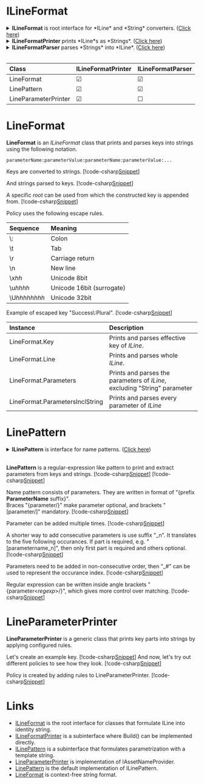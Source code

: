 ﻿# ILineFormat
<details>
  <summary><b>ILineFormat</b> is root interface for *ILine* and *String* converters. (<u>Click here</u>)</summary>
[!code-csharp[Snippet](../../Lexical.Localization.Abstractions/Line/Format/ILineFormat.cs#ILineFormat)]
</details>

<details>
  <summary><b>ILineFormatPrinter</b> prints *ILine*s as *Strings*. (<u>Click here</u>)</summary>
[!code-csharp[Snippet](../../Lexical.Localization.Abstractions/Line/Format/ILineFormat.cs#ILinePrinter)]
</details>

<details>
  <summary><b>ILineFormatParser</b> parses *Strings* into *ILine*. (<u>Click here</u>)</summary>
[!code-csharp[Snippet](../../Lexical.Localization.Abstractions/Line/Format/ILineFormat.cs#ILineParser)]
</details>

<br />

| Class | ILineFormatPrinter | ILineFormatParser |
|:-------|:-------|:--------|
| LineFormat | &#9745; | &#9745; |
| LinePattern | &#9745;  | &#9745; |
| LineParameterPrinter | &#9745; | &#9744; |

# LineFormat
**LineFormat** is an *ILineFormat* class that prints and parses keys into strings using the following notation.
```none
parameterName:parameterValue:parameterName:parameterValue:...
```

Keys are converted to strings.
[!code-csharp[Snippet](LineFormat_Examples.cs#Snippet_2)]

And strings parsed to keys.
[!code-csharp[Snippet](LineFormat_Examples.cs#Snippet_0)]

A specific *root* can be used from which the constructed key is appended from.
[!code-csharp[Snippet](LineFormat_Examples.cs#Snippet_0b)]

Policy uses the following escape rules.

| Sequence | Meaning |
|:---------|:--------|
| \\: | Colon |
| \\t | Tab |
| \\r | Carriage return |
| \\n | New line |
| \\x<i>hh</i> | Unicode 8bit |
| \\u<i>hhhh</i> | Unicode 16bit (surrogate) |
| \\U<i>hhhhhhhh</i> | Unicode 32bit |

Example of escaped key "Success\\:Plural".
[!code-csharp[Snippet](LineFormat_Examples.cs#Snippet_1)]

| Instance | Description |
|:-------|:-------|
| LineFormat.Key | Prints and parses effective key of *ILine*. |
| LineFormat.Line | Prints and parses whole *ILine*. |
| LineFormat.Parameters | Prints and parses the parameters of *ILine*, excluding "String" parameter |
| LineFormat.ParametersInclString | Prints and parses every parameter of *ILine* |

# LinePattern
<details>
  <summary><b>ILinePattern</b> is interface for name patterns. (<u>Click here</u>)</summary>
[!code-csharp[Snippet](../../Lexical.Localization.Abstractions/Line/Format/ILinePattern.cs#Interface)]
</details>
<br />

**LinePattern** is a regular-expression like pattern to print and extract parameters from keys and strings.
[!code-csharp[Snippet](LinePattern_Examples.cs#Snippet_1)]
[!code-csharp[Snippet](LinePattern_Examples.cs#Snippet_2)]

Name pattern consists of parameters. They are written in format of "{prefix **ParameterName** suffix}".  
Braces "{parameter/}" make parameter optional, and brackets "[parameter/]" mandatory.
[!code-csharp[Snippet](LinePattern_Examples.cs#Snippet_3)]

Parameter can be added multiple times.
[!code-csharp[Snippet](LinePattern_Examples.cs#Snippet_4b)]

A shorter way to add consecutive parameters is use suffix "_n". It translates to the five following occurances.
If part is required, e.g. "[parametername_n]", then only first part is required and others optional.
[!code-csharp[Snippet](LinePattern_Examples.cs#Snippet_4c)]

Parameters need to be added in non-consecutive order, then "_#" can be used to represent the occurance index.
[!code-csharp[Snippet](LinePattern_Examples.cs#Snippet_4d)]

Regular expression can be written inside angle brackets "{parameter&lt;*regexp*&gt;/}", which gives more control over matching.
[!code-csharp[Snippet](LinePattern_Examples.cs#Snippet_5)]

# LineParameterPrinter
**LineParameterPrinter** is a generic class that prints key parts into strings by applying configured rules.

Let's create an example key.
[!code-csharp[Snippet](LineParameterPrinter_Examples.cs#Snippet_1)]
And now, let's try out different policies to see how they look.
[!code-csharp[Snippet](LineParameterPrinter_Examples.cs#Snippet_2)]

Policy is created by adding rules to LineParameterPrinter.
[!code-csharp[Snippet](LineParameterPrinter_Examples.cs#Snippet_3)]

# Links
* [ILineFormat](https://github.com/tagcode/Lexical.Localization/blob/master/Lexical.Localization.Abstractions/Line/Format/ILineFormat.cs) is the root interface for classes that formulate ILine into identity string.
* [ILineFormatPrinter](https://github.com/tagcode/Lexical.Localization/blob/master/Lexical.Localization.Abstractions/Line/Format/ILineFormat.cs) is a subinterface where Build() can be implemented directly.
* [ILinePattern](https://github.com/tagcode/Lexical.Localization/blob/master/Lexical.Localization.Abstractions/Line/Format/ILinePattern.cs) is a subinterface that formulates parametrization with a template string.
* [LineParameterPrinter](https://github.com/tagcode/Lexical.Localization/blob/master/Lexical.Localization/Line/Format/LineParameterPrinter.cs) is implementation of IAssetNameProvider.
* [LinePattern](https://github.com/tagcode/Lexical.Localization/blob/master/Lexical.Localization/Line/Format/LinePattern.cs) is the default implementation of ILinePattern.
* [LineFormat](https://github.com/tagcode/Lexical.Localization/blob/master/Lexical.Localization/Line/Format/LineFormat.cs) is context-free string format.
